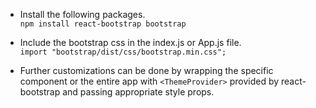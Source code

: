 -   Install the following packages.\
    `npm install react-bootstrap bootstrap`

-   Include the bootstrap css in the index.js or App.js file.\
    `import "bootstrap/dist/css/bootstrap.min.css";`

-   Further customizations can be done by wrapping the specific component or the entire app with `<ThemeProvider>` provided by react-bootstrap and passing appropriate style props.
